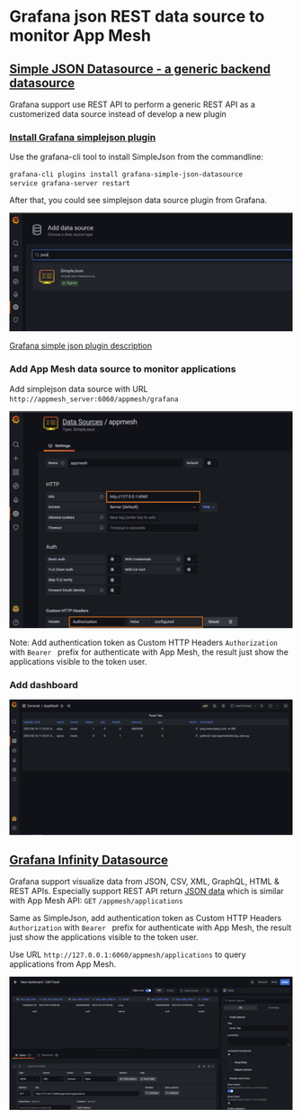 # Grafana json REST data source to monitor App Mesh

## [Simple JSON Datasource - a generic backend datasource](https://grafana.com/grafana/plugins/grafana-simple-json-datasource/)

Grafana support use REST API to perform a generic REST API as a customerized data source instead of develop a new plugin

### [Install Grafana simplejson plugin](https://github.com/grafana/simple-json-datasource)

Use the grafana-cli tool to install SimpleJson from the commandline:
```
grafana-cli plugins install grafana-simple-json-datasource
service grafana-server restart
```
After that, you could see simplejson data source plugin from Grafana.

![simplejson](https://raw.githubusercontent.com/laoshanxi/picture/master/grafana/01_add_data_source.png)

[Grafana simple json plugin description](https://grafana.com/grafana/plugins/grafana-simple-json-datasource/)


### Add App Mesh data source to monitor applications

Add simplejson data source with URL `http://appmesh_server:6060/appmesh/grafana`

![datasource](https://raw.githubusercontent.com/laoshanxi/picture/master/grafana/02_add_appmesh.png)

Note: Add authentication token as Custom HTTP Headers `Authorization` with `Bearer ` prefix for authenticate with App Mesh, the result just show the applications visible to the token user.

### Add dashboard
![appmesh](https://raw.githubusercontent.com/laoshanxi/picture/master/grafana/03_appmesh_dashboard.png)

## [Grafana Infinity Datasource](https://grafana.com/grafana/plugins/yesoreyeram-infinity-datasource/)

Grafana support visualize data from JSON, CSV, XML, GraphQL, HTML & REST APIs. Especially support REST API return [JSON data](https://sriramajeyam.com/grafana-infinity-datasource/wiki/json/) which is similar with App Mesh API: `GET` `/appmesh/applications`

Same as SimpleJson, add authentication token as Custom HTTP Headers `Authorization` with `Bearer ` prefix for authenticate with App Mesh, the result just show the applications visible to the token user.

Use URL `http://127.0.0.1:6060/appmesh/applications` to query applications from App Mesh.

![infinity](https://raw.githubusercontent.com/laoshanxi/picture/master/grafana/04_infinity_datasource.PNG)
